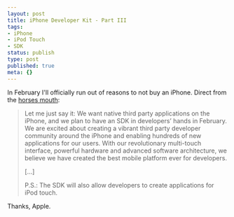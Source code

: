 ```yaml
---
layout: post
title: iPhone Developer Kit - Part III
tags:
- iPhone
- iPod Touch
- SDK
status: publish
type: post
published: true
meta: {}
---
```

In February I'll officially run out of reasons to not buy an iPhone.  Direct from the <a href="http://www.apple.com/startpage/">horses mouth</a>:
<blockquote>Let me just say it: We want native third party applications on the iPhone, and we plan to have an SDK in developers’ hands in February. We are excited about creating a vibrant third party developer community around the iPhone and enabling hundreds of new applications for our users. With our revolutionary multi-touch interface, powerful hardware and advanced software architecture, we believe we have created the best mobile platform ever for developers.

[...]

P.S.: The SDK will also allow developers to create applications for iPod touch.</blockquote>
Thanks, Apple.
